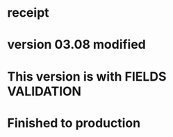# receipt
# version 03.08 modified
# This version is with FIELDS VALIDATION
# Finished to production
